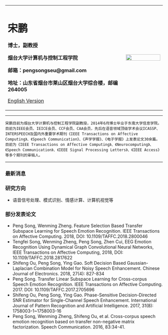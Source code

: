 <div>
<table border="0">
  <tr>
    <td width="75%">
      <h1>宋鹏</h1>
      <p><b>博士，副教授</b></p>
      <p><b>烟台大学计算机与控制工程学院</b></p>
      <p><b>邮箱：pengsongseu@gmail.com</b></p>
      <p><b>地址：山东省烟台市莱山区烟台大学综合楼，邮编264005</b></p>
      <p><a href="/index-en.html">English Version</a></p>
    </td>
    <td width="25%">
      <img src="/zhengjianzhao.jpg" width="100%">
    </td>
  </tr>
</table>
</div>

---

    宋鹏目前为烟台大学计算机与控制工程学院副教授，2014年6月博士毕业于东南大学信息学院。目前为IEEE会员、IEICE会员、CCF会员、CAA会员，先后在语音领域顶级学术会议ICASSP、INTERSPEECH及国内外重要学术期刊《IEEE Transactions on Affective Computing》、《Speech Communication》、《声学学报》、《电子学报》上发表论文30余篇。目前为《IEEE Transactions on Affective Computing》、《Neurocomputing》、《Speech Communication》、《IEEE Signal Processing Letters》、《IEEE Access》等多个期刊的审稿人。
---

### 最新消息

### 研究方向
- 语音信号处理、模式识别、情感计算、计算机视觉等


### 部分发表论文
- Peng Song, Wenming Zheng. Feature Selection Based Transfer Subspace Learning for Speech Emotion Recognition. IEEE Transactions on Affective Computing. 2018, DOI: 10.1109/TAFFC.2018.2800046
- Tengfei Song, Wenming Zheng, Peng Song, Zhen Cui, EEG Emotion Recognition Using Dynamical Graph Convolutional Neural Networks, IEEE Transactions on Affective Computing, 2018, DOI: 10.1109/TAFFC.2018.2817622
- Shifeng Ou, Peng Song, Ying Gao. Soft Decision Based Gaussian-Laplacian Combination Model for Noisy Speech Enhancement. Chinese Journal of Electronics. 2018,  27(4): 827-834 
- Peng Song. Transfer Linear Subspace Learning for Cross-corpus Speech Emotion Recognition. IEEE Transactions on Affective Computing. 2017. DOI: 10.1109/TAFFC.2017.2705696 
- Shifeng Ou, Peng Song, Ying Gao. Phase-Sensitive Decision-Directed SNR Estimator for Single-Channel Speech Enhancement. International Journal of Pattern Recognition and Artificial Intelligence. 2017, 31(8): 1758003-1~1758003-16 
- Peng Song, Wenming Zheng, Shifeng Ou, et al. Cross-corpus speech emotion recognition based on transfer non-negative matrix factorization. Speech Communication. 2016, 83:34-41. 
